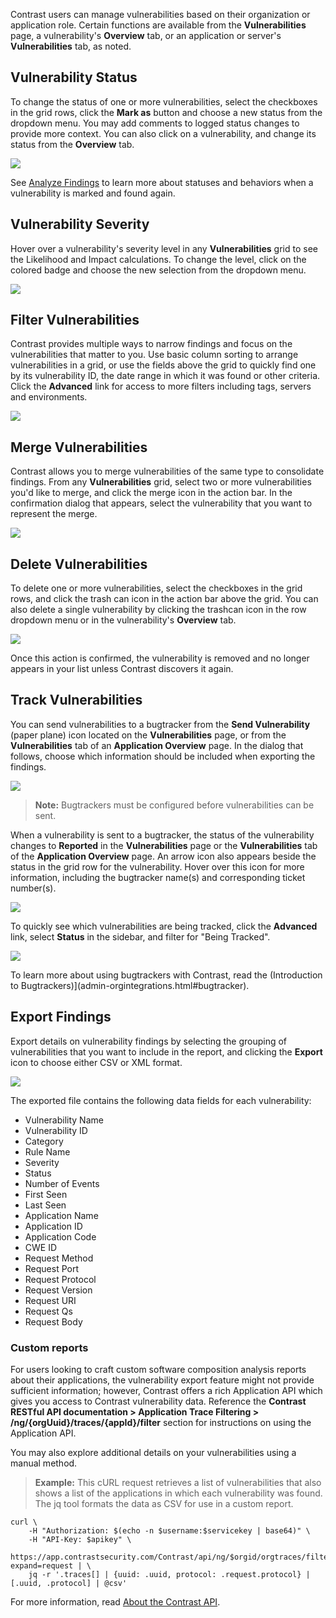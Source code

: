 <!--
title: "Manage Vulnerabilities"
description: "Overview of vulnerability management"
tags: "user vulnerability management"
-->

Contrast users can manage vulnerabilities based on their organization or application role. Certain functions are available from the **Vulnerabilities** page, a vulnerability's **Overview** tab, or an application or server's **Vulnerabilities** tab, as noted.

## Vulnerability Status

To change the status of one or more vulnerabilities, select the checkboxes in the grid rows, click the **Mark as** button and choose a new status from the dropdown menu. You may add comments to logged status changes to provide more context. You can also click on a vulnerability, and change its status from the **Overview** tab. 

<a href="assets/images/Vulnerability-mark-as.png" rel="lightbox" title="Change vulnerability status"><img class="thumbnail" src="assets/images/Vulnerability-mark-as.png"/></a>

See [Analyze Findings](user-vulns.html#analyze) to learn more about statuses and behaviors when a vulnerability is marked and found again.

## Vulnerability Severity

Hover over a vulnerability's severity level in any **Vulnerabilities** grid to see the Likelihood and Impact calculations. To change the level, click on the colored badge and choose the new selection from the dropdown menu.

<a href="assets/images/Vulnerability-severity.png" rel="lightbox" title="Likelihood and Impact ratings of a vulnerability severity level"><img class="thumbnail" src="assets/images/Vulnerability-severity.png"/></a>

## Filter Vulnerabilities 

Contrast provides multiple ways to narrow findings and focus on the vulnerabilities that matter to you. Use basic column sorting to arrange vulnerabilities in a grid, or use the fields above the grid to quickly find one by its vulnerability ID, the date range in which it was found or other criteria. Click the **Advanced** link for access to more filters including tags, servers and environments. 

<a href="assets/images/Vulnerability_Filters.png" rel="lightbox" title="Vulnerability Filters"><img class="thumbnail" src="assets/images/Vulnerability_Filters.png"/></a>

## Merge Vulnerabilities

Contrast allows you to merge vulnerabilities of the same type to consolidate findings. From any **Vulnerabilities** grid, select two or more vulnerabilities you'd like to merge, and click the merge icon in the action bar. In the confirmation dialog that appears, select the vulnerability that you want to represent the merge. 

<a href="assets/images/Merge_Vulnerabilities.png" rel="lightbox" title="Merge Vulnerabilities"><img class="thumbnail" src="assets/images/Merge_Vulnerabilities.png"/></a>

## Delete Vulnerabilities

To delete one or more vulnerabilities, select the checkboxes in the grid rows, and click the trash can icon in the action bar above the grid. You can also delete a single vulnerability by clicking the trashcan icon in the row dropdown menu or in the vulnerability's **Overview** tab. 

<a href="assets/images/Vulnerability-delete.png" rel="lightbox" title="Delete vulnerabilities"><img class="thumbnail" src="assets/images/Vulnerability-delete.png"/></a>

Once this action is confirmed, the vulnerability is removed and no longer appears in your list unless Contrast discovers it again. 

## Track Vulnerabilities 

You can send vulnerabilities to a bugtracker from the **Send Vulnerability** (paper plane) icon located on the **Vulnerabilities** page, or from the **Vulnerabilities** tab of an **Application Overview** page. In the dialog that follows, choose which information should be included when exporting the findings.

<a href="assets/images/KB3-f04_1.png" rel="lightbox" title="Bugtracker Export Options"><img class="thumbnail" src="assets/images/KB3-f04_1.png"/></a>

>**Note:** Bugtrackers must be configured before vulnerabilities can be sent.

When a vulnerability is sent to a bugtracker, the status of the vulnerability changes to **Reported** in the **Vulnerabilities** page or the **Vulnerabilities** tab of the **Application Overview** page. An arrow icon also appears beside the status in the grid row for the vulnerability. Hover over this icon for more information, including the bugtracker name(s) and corresponding ticket number(s). 

<a href="assets/images/Integrations-sent-to-bugtracker.png" rel="lightbox" title="Vulnerabilities sent to bugtracker"><img class="thumbnail" src="assets/images/Integrations-sent-to-bugtracker.png"/></a>

To quickly see which vulnerabilities are being tracked, click the **Advanced** link, select **Status** in the sidebar, and filter for "Being Tracked". 

<a href="assets/images/Integrations-bugtracker-advanced-filter.png" rel="lightbox" title="Advanced filter"><img class="thumbnail" src="assets/images/Integrations-bugtracker-advanced-filter.png"/></a>

To learn more about using bugtrackers with Contrast, read the (Introduction to Bugtrackers)](admin-orgintegrations.html#bugtracker). 

## Export Findings

Export details on vulnerability findings by selecting the grouping of vulnerabilities that you want to include in the report, and clicking the **Export** icon to choose either CSV or XML format.

<a href="assets/images/Vuln-export-options.png" rel="lightbox" title="Vulnerability export options"><img class="thumbnail" src="assets/images/Vuln-export-options.png"/></a>

The exported file contains the following data fields for each vulnerability:

* Vulnerability Name
* Vulnerability ID
* Category
* Rule Name
* Severity
* Status
* Number of Events
* First Seen
* Last Seen
* Application Name
* Application ID
* Application Code
* CWE ID
* Request Method
* Request Port
* Request Protocol
* Request Version
* Request URI
* Request Qs
* Request Body

### Custom reports

For users looking to craft custom software composition analysis reports about their applications, the vulnerability export feature might not provide sufficient information; however, Contrast offers a rich Application API which gives you access to Contrast vulnerability data. Reference the **Contrast RESTful API documentation > Application Trace Filtering > /ng/{orgUuid}/traces/{appId}/filter** section for instructions on using the Application API. 

You may also explore additional details on your vulnerabilities using a manual method.

> **Example:** This cURL request retrieves a list of vulnerabilities that also shows a list of the applications in which each vulnerability was found. The jq tool formats the data as CSV for use in a custom report.

```
curl \
    -H "Authorization: $(echo -n $username:$servicekey | base64)" \
    -H "API-Key: $apikey" \
    https://app.contrastsecurity.com/Contrast/api/ng/$orgid/orgtraces/filter?expand=request | \
    jq -r '.traces[] | {uuid: .uuid, protocol: .request.protocol} | [.uuid, .protocol] | @csv'
```

For more information, read [About the Contrast API](tools-api.html#api-about). 



